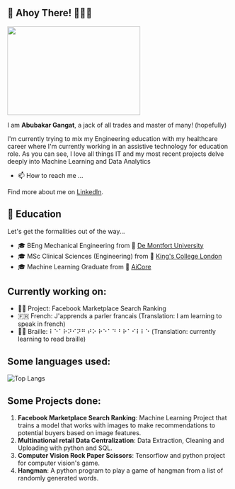 <!---
AbubakrG/AbubakrG is a ✨ special ✨ repository because its `README.md` (this file) appears on your GitHub profile.
You can click the Preview link to take a look at your changes.
--->

## 👋 Ahoy There! 💂‍♂️🤌

<img src="https://media.tenor.com/5EHGfEEk9VYAAAAC/tmnt-michelangelo.gif"  width="300" height="200"/>

I am **Abubakar Gangat**, a jack of all trades and master of many! (hopefully)

I'm currently trying to mix my Engineering education with my healthcare career where I'm currently working in an assistive technology for education role. As you can see, I love all things IT and my most recent projects delve deeply into Machine Learning and Data Analytics

- 📫 How to reach me ...

Find more about me on [LinkedIn](https://www.linkedin.com/in/abubakargangat/).

## 🌱 Education
Let's get the formalities out of the way...

- 🎓 BEng Mechanical Engineering from 🏫 [De Montfort University](https://www.dmu.ac.uk/study/courses/undergraduate-courses/mechanical-engineering-beng-degree/mechanical-engineering-beng-degree.aspx )
- 🎓 MSc Clinical Sciences (Engineering) from 🏫 [King's College London](https://www.ipem.ac.uk/learn/postgraduate-degree-courses/king-s-college-london-msc-clinical-sciences-medical-engineering/)
- 🎓 Machine Learning Graduate from 🏫 [AiCore](https://www.theaicore.com)

## Currently working on:

- 🧑‍💻 Project: Facebook Marketplace Search Ranking
- 🇫🇷 French: J'apprends a parler francais (Translation: I am learning to speak in french)
- 👨‍🦯 Braille: ⠇⠑⠁⠗⠝⠊⠝⠛  ⠞⠕ ⠗⠑⠁⠙ ⠃⠗⠁⠊⠇⠇⠑ (Translation: currently learning to read braille)

## Some languages used:

![Top Langs](https://github-readme-stats.vercel.app/api/top-langs/?username=abubakrg&layout=donut-vertical)

## Some Projects done:

1. **Facebook Marketplace Search Ranking**: Machine Learning Project that trains a model that works with images to make recommendations to potential buyers based on image features.
2. **Multinational retail Data Centralization**: Data Extraction, Cleaning and Uploading with python and SQL.
3. **Computer Vision Rock Paper Scissors**: Tensorflow and python project for computer vision's game.
4. **Hangman**: A python program to play a game of hangman from a list of randomly generated words.


